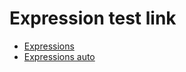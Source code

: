 Expression test link
==============================
- [Expressions](https://http://bigdata-mindstorms.github.io/d3-playground/#https://http://bigdata-mindstorms.github.io/d3-playground/aaron-suen/2016/01/04/expressions.js)
- [Expressions auto](https://http://bigdata-mindstorms.github.io/d3-playground/#https://http://bigdata-mindstorms.github.io/d3-playground/aaron-suen/2016/01/04/expressions_auto_run.js)
